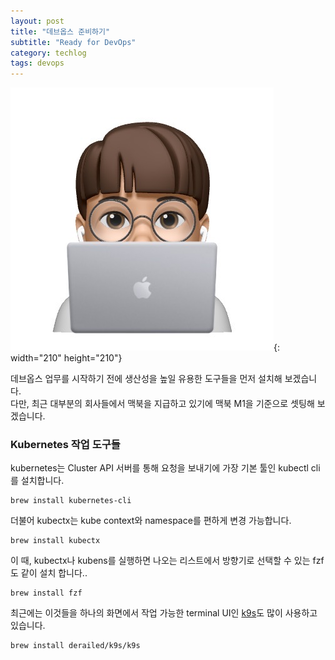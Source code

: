 ```yaml
---
layout: post
title: "데브옵스 준비하기"
subtitle: "Ready for DevOps"
category: techlog
tags: devops
---
```


![tylor](/assets/img/tylor_macbook.jpg){: width="210" height="210"}

데브옵스 업무를 시작하기 전에 생산성을 높일 유용한 도구들을 먼저 설치해 보겠습니다.  
다만, 최근 대부분의 회사들에서 맥북을 지급하고 있기에 맥북 M1을 기준으로 셋팅해 보겠습니다.

### Kubernetes 작업 도구들
kubernetes는 Cluster API 서버를 통해 요청을 보내기에 가장 기본 툴인 kubectl cli를 설치합니다.  
~~~shell
brew install kubernetes-cli
~~~
더불어 kubectx는 kube context와 namespace를 편하게 변경 가능합니다.  
~~~shell
brew install kubectx
~~~
이 때, kubectx나 kubens를 실행하면 나오는 리스트에서 방향기로 선택할 수 있는 fzf도 같이 설치 합니다..  
~~~shell
brew install fzf
~~~
최근에는 이것들을 하나의 화면에서 작업 가능한 terminal UI인 [k9s](https://k9scli.io/)도 많이 사용하고 있습니다.  
~~~shell
brew install derailed/k9s/k9s
~~~
<!--more-->
